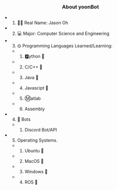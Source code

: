 ### <center> About yoonBot
- 1. 🧑🏻‍ Real Name: Jason Oh
- 2. 💻 Major: Computer Science and Engineering
- 3. ⏣ Programming Languages Learned/Learning: 
  - 1. 🅿️ython 🐍
  - 2. C/C++ 🦎
  - 3. Java 🍂
  - 4. Javascipt 🍁
  - 5. Ⓜ️atlab
  - 6. Assembly
- 4. 🤖 Bots
  - 1. Discord Bot/API
- 5. Operating Systems.
  - 1. Ubuntu 🐧
  - 2. MacOS 🍏
  - 3. Windows 🏢
  - 4. ROS 🤖

  

